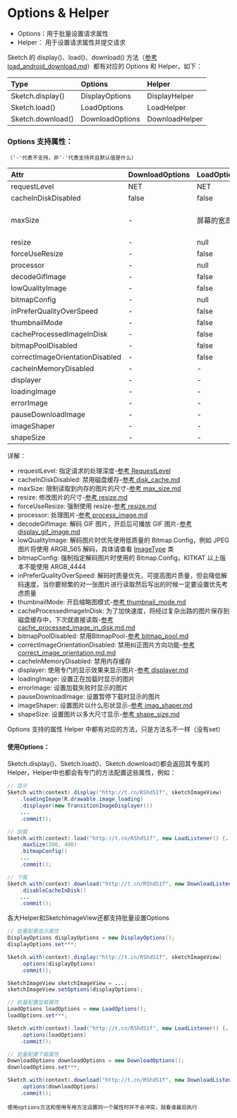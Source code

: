 # Options & Helper

* Options：用于批量设置请求属性
* Helper： 用于设置请求属性并提交请求

Sketch 的 display()、load()、download() 方法（[参考 load_android_download.md]）都有对应的 Options 和 Helper，如下：

|Type|Options|Helper|
|:---|:---|:---|
|Sketch.display()|DisplayOptions|DisplayHelper|
|Sketch.load()|LoadOptions|LoadHelper|
|Sketch.download()|DownloadOptions|DownloadHelper|

### Options 支持属性：

`（'-'代表不支持，非'-'代表支持并且默认值是什么）`

|Attr|DownloadOptions|LoadOptions|DisplayOptions|
|:---|:---|:---|:---|
|requestLevel|NET|NET|NET|
|cacheInDiskDisabled|false|false|false|
|maxSize|-|屏幕的宽高|优先考虑ImageView的layout_width和layout_height|
|resize|-|null|null|
|forceUseResize|-|false|false|
|processor|-|null|null|
|decodeGifImage|-|false|false|
|lowQualityImage|-|false|false|
|bitmapConfig|-|null|null|
|inPreferQualityOverSpeed|-|false|false|
|thumbnailMode|-|false|false|
|cacheProcessedImageInDisk|-|false|false|
|bitmapPoolDisabled|-|false|false|
|correctImageOrientationDisabled|-|false|false|
|cacheInMemoryDisabled|-|-|false|
|displayer|-|-|DefaultImageDisplayer|
|loadingImage|-|-|null|
|errorImage|-|-|null|
|pauseDownloadImage|-|-|null|
|imageShaper|-|-|null|
|shapeSize|-|-|null|

详解：

* requestLevel: 指定请求的处理深度-[参考 RequestLevel]
* cacheInDiskDisabled: 禁用磁盘缓存-[参考 disk_cache.md]
* maxSize: 限制读取到内存的图片的尺寸-[参考 max_size.md]
* resize: 修改图片的尺寸-[参考 resize.md]
* forceUseResize: 强制使用 resize-[参考 resize.md]
* processor: 处理图片-[参考 process_image.md]
* decodeGifImage: 解码 GIF 图片，开启后可播放 GIF 图片-[参考 display_gif_image.md]
* lowQualityImage: 解码图片时优先使用低质量的 Bitmap.Config，例如 JPEG 图片将使用 ARGB_565 解码，具体请查看 [ImageType] 类
* bitmapConfig: 强制指定解码图片时使用的 Bitmap.Config，KITKAT 以上版本不能使用 ARGB_4444
* inPreferQualityOverSpeed: 解码时质量优先，可提高图片质量，但会降低解码速度，当你要频繁的对一张图片进行读取然后写出的时候一定要设置优先考虑质量
* thumbnailMode: 开启缩略图模式-[参考 thumbnail_mode.md]
* cacheProcessedImageInDisk: 为了加快速度，将经过复杂出路的图片保存到磁盘缓存中，下次就直接读取-[参考 cache_processed_image_in_disk.md.md]
* bitmapPoolDisabled: 禁用BitmapPool-[参考 bitmap_pool.md]
* correctImageOrientationDisabled: 禁用纠正图片方向功能-[参考 correct_image_orientation.md.md]
* cacheInMemoryDisabled: 禁用内存缓存
* displayer: 使用专门的显示效果来显示图片-[参考 displayer.md]
* loadingImage: 设置正在加载时显示的图片
* errorImage: 设置加载失败时显示的图片
* pauseDownloadImage: 设置暂停下载时显示的图片
* imageShaper: 设置图片以什么形状显示-[参考 imag_shaper.md]
* shapeSize: 设置图片以多大尺寸显示-[参考 shape_size.md]

Options 支持的属性 Helper 中都有对应的方法，只是方法名不一样（没有set）

#### 使用Options：

Sketch.display()、Sketch.load()、Sketch.download()都会返回其专属的Helper，Helper中也都会有专门的方法配置这些属性，例如：

```java
// 显示
Sketch.with(context).display("http://t.cn/RShdS1f", sketchImageView)
	.loadingImage(R.drawable.image_loading)
	.displayer(new TransitionImageDisplayer())
	...
	.commit();

// 加载
Sketch.with(context).load("http://t.cn/RShdS1f", new LoadListener() {...})
	.maxSize(300, 400)
	.bitmapConfig()
	...
	.commit();

// 下载
Sketch.with(context).download("http://t.cn/RShdS1f", new DownloadListener(){...})
	.disableCacheInDisk()
	...
	.commit();
```

各大Helper和SketchImageView还都支持批量设置Options

```java
// 批量配置显示属性
DisplayOptions displayOptions = new DisplayOptions();
displayOptions.set***;

Sketch.with(context).display("http://t.cn/RShdS1f", sketchImageView)
	.options(displayOptions)
	.commit();

SketchImageView sketchImageView = ...;
sketchImageView.setOptions(displayOptions);

// 批量配置加载属性
LoadOptions loadOptions = new LoadOptions();
loadOptions.set***;

Sketch.with(context).load("http://t.cn/RShdS1f", new LoadListener() {...})
	.options(loadOptions)
	.commit();

// 批量配置下载属性
DownloadOptions downloadOptions = new DownloadOptions();
downloadOptions.set***;

Sketch.with(context).download("http://t.cn/RShdS1f", new DownloadListener(){...})
	.options(downloadOptions)
	.commit();
```

``使用options方法和使用专用方法设置同一个属性时并不会冲突，就看谁最后执行``

[参考 RequestLevel]: ../../sketch/src/main/java/com/xiaopan/sketch/request/RequestLevel.java
[参考 load_android_download.md]: load_android_download.md
[参考 disk_cache.md]: disk_cache.md
[参考 thumbnail_mode.md]: thumbnail_mode.md
[ImageType]: ../../sketch/src/main/java/com/xiaopan/sketch/decode/ImageType.java
[参考 max_size.md]: max_size.md
[参考 resize.md]: resize.md
[参考 process_image.md]: process_image.md
[参考 display_gif_image.md]: display_gif_image.md
[参考 cache_processed_image_in_disk.md.md]: cache_processed_image_in_disk.md.md
[参考 bitmap_pool.md]: bitmap_pool.md
[参考 correct_image_orientation.md.md]: correct_image_orientation.md.md
[参考 displayer.md]: displayer.md
[参考 imag_shaper.md]: imag_shaper.md
[参考 shape_size.md]: shape_size.md
